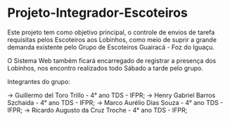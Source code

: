 # Projeto-Integrador-Escoteiros

  Este projeto tem como objetivo principal, o controle de envios de tarefa requisitas pelos Escoteiros aos Lobinhos, como meio de suprir a grande demanda existente pelo Grupo de Escoteiros Guairacá - Foz do Iguaçu.
  
  O Sistema Web também ficará encarregado de registrar a presença dos Lobinhos, nos encontro realizados todo Sábado a tarde pelo grupo.

  Integrantes do grupo:

  -> Guillermo del Toro Trillo - 4° ano TDS - IFPR;
  -> Henry Gabriel Barros Szchaida - 4° ano TDS - IFPR;
  -> Marco Aurélio Dias Souza - 4° ano TDS - IFPR;
  -> Ricardo Augusto da Cruz Troche - 4° ano TDS - IFPR;
